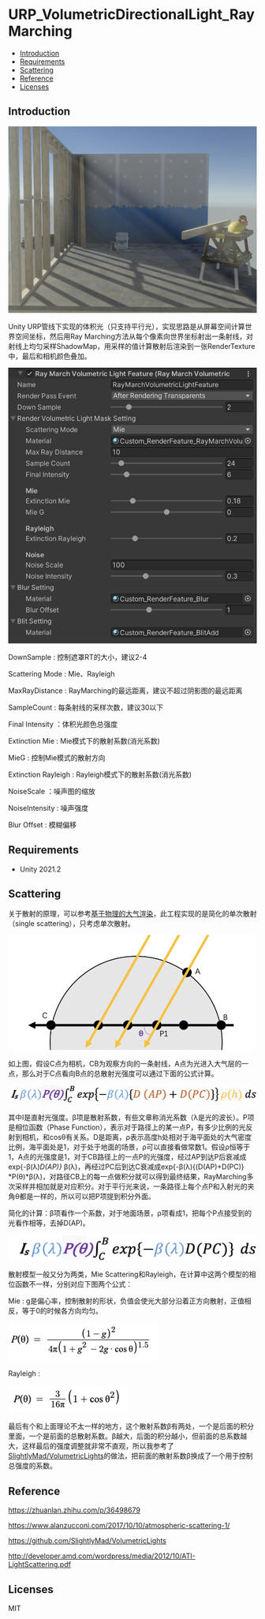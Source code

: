 # URP_VolumetricDirectionalLight_RayMarching

- [Introduction](#Introduction)
- [Requirements](#Requirements)
- [Scattering](#Scattering)
- [Reference](#Reference)
- [Licenses](#Licenses)

## Introduction

![image-pic](Image/pic.png)  

Unity URP管线下实现的体积光（只支持平行光），实现思路是从屏幕空间计算世界空间坐标，然后用Ray Marching方法从每个像素向世界坐标射出一条射线，对射线上均匀采样ShadowMap，用采样的值计算散射后渲染到一张RenderTexture中，最后和相机颜色叠加。

![image-setting](Image/setting.png)  



DownSample : 控制遮罩RT的大小，建议2-4

Scattering Mode : Mie、Rayleigh

MaxRayDistance : RayMarching的最远距离，建议不超过阴影图的最远距离

SampleCount : 每条射线的采样次数，建议30以下

Final Intensity ：体积光颜色总强度

Extinction Mie : Mie模式下的散射系数(消光系数)

MieG : 控制Mie模式的散射方向

Extinction Rayleigh : Rayleigh模式下的散射系数(消光系数)

NoiseScale ：噪声图的缩放

NoiseIntensity : 噪声强度

Blur Offset : 模糊偏移

## Requirements

- Unity 2021.2

## Scattering

关于散射的原理，可以参考[基于物理的大气渲染](https://zhuanlan.zhihu.com/p/36498679)，此工程实现的是简化的单次散射（single scattering），只考虑单次散射。



![image-pic1](Image/pic1.png)  

如上图，假设C点为相机，CB为观察方向的一条射线，A点为光进入大气层的一点，那么对于C点看向B点的总散射光强度可以通过下面的公式计算。

![image-scattering](Image/scattering.png) 

其中I是直射光强度。β项是散射系数，有些文章称消光系数（λ是光的波长）。P项是相位函数（Phase Function），表示对于路径上的某一点P，有多少比例的光反射到相机，和cosθ有关系。D是距离，ρ表示高度h处相对于海平面处的大气密度比例，海平面处是1，对于处于地面的场景，ρ可以直接看做常数1。假设ρ恒等于1，A点的光强度是1，对于CB路径上的一点P的光强度，经过AP到达P后衰减成exp{-β(λ)*D(AP)}* β(λ)，再经过PC后到达C衰减成exp{-β(λ){(D(AP)+D(PC)} *P(θ)*β(λ)，对路径CB上的每一点做积分就可以得到最终结果，RayMarching多次采样并相加就是对应积分。对于平行光来说，一条路径上每个点P和入射光的夹角θ都是一样的，所以可以把P项提到积分外面。

简化的计算：β项看作一个系数，对于地面场景，ρ项看成1，把每个P点接受到的光看作相等，去掉D(AP)。

![image-simpleScattering](Image/simpleScattering.png)   



散射模型一般又分为两类，Mie Scattering和Rayleigh，在计算中这两个模型的相位函数不一样，分别对应下图两个公式：

Mie : g是偏心率，控制散射的形状，负值会使光大部分沿着正方向散射，正值相反，等于0的时候各方向均匀。

![image-phaseM](Image/phaseM.png)   

Rayleigh : 

![image-phaseR](Image/phaseR.png)  

最后有个和上面理论不太一样的地方，这个散射系数β有两处，一个是后面的积分里面，一个是前面的总散射系数。β越大，后面的积分越小，但前面的总系数越大，这样最后的强度调整就非常不直观，所以我参考了[SlightlyMad/VolumetricLights](https://github.com/SlightlyMad/VolumetricLights)的做法，把前面的散射系数β换成了一个用于控制总强度的系数。

## Reference

https://zhuanlan.zhihu.com/p/36498679

https://www.alanzucconi.com/2017/10/10/atmospheric-scattering-1/

https://github.com/SlightlyMad/VolumetricLights

http://developer.amd.com/wordpress/media/2012/10/ATI-LightScattering.pdf

## Licenses

MIT







